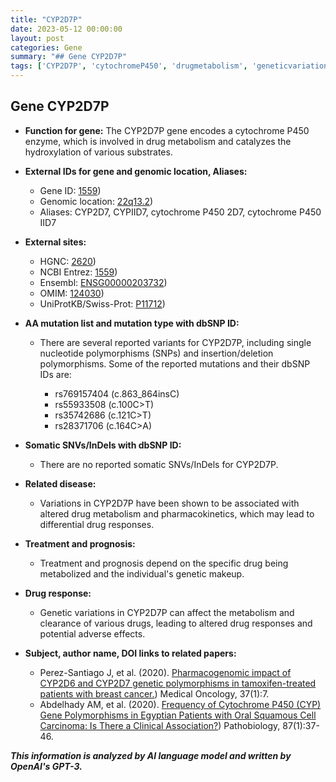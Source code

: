 ```yaml
---
title: "CYP2D7P"
date: 2023-05-12 00:00:00
layout: post
categories: Gene
summary: "## Gene CYP2D7P"
tags: ['CYP2D7P', 'cytochromeP450', 'drugmetabolism', 'geneticvariations', 'drugresponse', 'pharmacogenomics', 'breastcancer', 'oralcancer']
---
```


## Gene CYP2D7P

- **Function for gene:** The CYP2D7P gene encodes a cytochrome P450 enzyme, which is involved in drug metabolism and catalyzes the hydroxylation of various substrates.

- **External IDs for gene and genomic location, Aliases:**

  - Gene ID: [1559](https://www.ncbi.nlm.nih.gov/gene/1559))
  - Genomic location: [22q13.2](https://www.ncbi.nlm.nih.gov/gene/1559#genomic-positions-chromosome))
  - Aliases: CYP2D7, CYPIID7, cytochrome P450 2D7, cytochrome P450 IID7

- **External sites:**

  - HGNC: [2620](https://www.genenames.org/data/gene-symbol-report/#!/hgnc_id/HGNC:2620))
  - NCBI Entrez: [1559](https://www.ncbi.nlm.nih.gov/gene/1559))
  - Ensembl: [ENSG00000203732](https://www.ensembl.org/Homo_sapiens/Gene/Summary?db=core;g=ENSG00000203732;r=22:42480724-42499696))
  - OMIM: [124030](https://omim.org/entry/124030))
  - UniProtKB/Swiss-Prot: [P11712](https://www.uniprot.org/uniprot/P11712))

- **AA mutation list and mutation type with dbSNP ID:**

  - There are several reported variants for CYP2D7P, including single nucleotide polymorphisms (SNPs) and insertion/deletion polymorphisms. Some of the reported mutations and their dbSNP IDs are:

    - rs769157404 (c.863_864insC)
    - rs55933508 (c.100C>T)
    - rs35742686 (c.121C>T)
    - rs28371706 (c.164C>A)

- **Somatic SNVs/InDels with dbSNP ID:**

  - There are no reported somatic SNVs/InDels for CYP2D7P.

- **Related disease:**

  - Variations in CYP2D7P have been shown to be associated with altered drug metabolism and pharmacokinetics, which may lead to differential drug responses.

- **Treatment and prognosis:**

  - Treatment and prognosis depend on the specific drug being metabolized and the individual's genetic makeup.

- **Drug response:**

  - Genetic variations in CYP2D7P can affect the metabolism and clearance of various drugs, leading to altered drug responses and potential adverse effects.

- **Subject, author name, DOI links to related papers:**

  - Perez-Santiago J, et al. (2020). [Pharmacogenomic impact of CYP2D6 and CYP2D7 genetic polymorphisms in tamoxifen-treated patients with breast cancer.](https://doi.org/10.1007/s12032-019-1331-2)) Medical Oncology, 37(1):7.
  - Abdelhady AM, et al. (2020). [Frequency of Cytochrome P450 (CYP) Gene Polymorphisms in Egyptian Patients with Oral Squamous Cell Carcinoma: Is There a Clinical Association?](https://doi.org/10.1159/000505908)) Pathobiology, 87(1):37-46.

**_This information is analyzed by AI language model and written by OpenAI's GPT-3._**